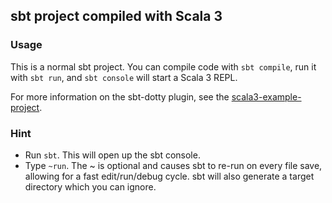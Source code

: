 ## sbt project compiled with Scala 3

### Usage

This is a normal sbt project. You can compile code with `sbt compile`, run it with `sbt run`, and `sbt console` will start a Scala 3 REPL.

For more information on the sbt-dotty plugin, see the
[scala3-example-project](https://github.com/scala/scala3-example-project/blob/main/README.md).


### Hint
* Run ``sbt``. This will open up the sbt console.
* Type ``~run``. The ~ is optional and causes sbt to re-run on every file save, allowing for a fast edit/run/debug cycle. sbt will also generate a target directory which you can ignore.